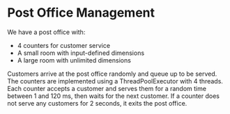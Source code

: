 # Post Office Management

We have a post office with:

- 4 counters for customer service
- A small room with input-defined dimensions
- A large room with unlimited dimensions

Customers arrive at the post office randomly and queue up to be served.
The counters are implemented using a ThreadPoolExecutor with 4 threads. Each counter accepts a customer and serves them for a random time between 1 and 120 ms, then waits for the next customer.
If a counter does not serve any customers for 2 seconds, it exits the post office.
